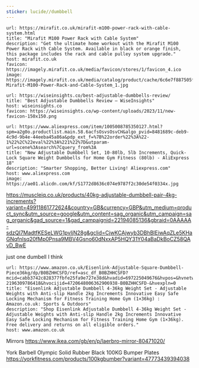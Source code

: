 ```yaml
---
sticker: lucide//dumbbell
---
```


```cardlink
url: https://mirafit.co.uk/mirafit-m100-power-rack-with-cable-system.html
title: "Mirafit M100 Power Rack with Cable System"
description: "Get the ultimate home workout with the Mirafit M100 Power Rack with Cable System. Available in black or orange finish, this package includes the rack and cable pulley system upgrade."
host: mirafit.co.uk
favicon: https://imagely.mirafit.co.uk/media/favicon/stores/1/favicon_4.ico
image: https://imagely.mirafit.co.uk/media/catalog/product/cache/6c6e7f887505ff2f2ced48548f164705/B/l/Black-Mirafit-M100-Power-Rack-and-Cable-System_1.jpg
```

```cardlink
url: https://wiseinsights.co/best-adjustable-dumbbells-review/
title: "Best Adjustable Dumbbells Review – WiseInsights"
host: wiseinsights.co
favicon: https://wiseinsights.co/wp-content/uploads/2023/11/new-favicon-150x150.png
```

```cardlink
url: https://www.aliexpress.com/item/1005008785350127.html?spm=a2g0o.productlist.main.58.6acfsOsvsOsvCH&algo_pvid=8481689c-deb9-4c9d-9b4e-44eeba45a86a&pdp_ext_f=%7B%22order%22%3A%22-1%22%2C%22eval%22%3A%221%22%7D&utparam-url=scene%3Asearch%7Cquery_from%3A
title: "New Adjustable Dumbbell Set, 10-80lb, 5lb Increments, Quick-Lock Square Weight Dumbbells for Home Gym Fitness (80lb) - AliExpress 18"
description: "Smarter Shopping, Better Living! Aliexpress.com"
host: www.aliexpress.com
image: https://ae01.alicdn.com/kf/S1772d8636c074e9787f2c30de54f0334x.jpg
```

https://muscleiq.co.uk/products/40kg-adjustable-dumbbell-pair-4kg-increments?variant=49911861772624&country=GB&currency=GBP&utm_medium=product_sync&utm_source=google&utm_content=sag_organic&utm_campaign=sag_organic&gad_source=1&gad_campaignid=22194085136&gbraid=0AAAAA-sdzQI7MadtfKESeLWG1pvIjN28g&gclid=CjwKCAjwyb3DBhBlEiwAqZLe5KHaGNqfnIsq20fMp0Pnsa9MBV4Gsno60dNxxAP5HQY31Y04aBaDkBoCZ58QAvD_BwE

just one dumbell I think
```cardlink
url: https://www.amazon.co.uk/Eisenlink-Adjustable-Square-Dumbbell-Piece36kg/dp/B0BZHHCSFD/ref=asc_df_B0BZHHCSFD?mcid=cabb3742c828377fbfe25fa9e727e38d&hvadid=697225049676&hvpos=&hvnetw=g&hvrand=4720648006362906938&hvpone=&hvptwo=&hvqmt=&hvdev=c&hvdvcmdl=&hvlocint=&hvlocphy=1006699&hvtargid=pla-2196309786418&hvocijid=4720648006362906938-B0BZHHCSFD-&hvexpln=0
title: "Eisenlink Adjustable Dumbbell 4-36kg Weight Set - Adjustable Weights with Anti-slip Handle 2kg Increments Innovative Easy Safe Locking Mechanism for Fitness Training Home Gym (1×36kg) : Amazon.co.uk: Sports & Outdoors"
description: "Shop Eisenlink Adjustable Dumbbell 4-36kg Weight Set - Adjustable Weights with Anti-slip Handle 2kg Increments Innovative Easy Safe Locking Mechanism for Fitness Training Home Gym (1×36kg). Free delivery and returns on all eligible orders."
host: www.amazon.co.uk
```

Mirrors
https://www.ikea.com/gb/en/p/laerbro-mirror-80471020/

York Barbell Olympic Solid Rubber Black 100KG Bumper Plates
https://yorkfitness.com/products/100kgbumber?variant=47773439394038